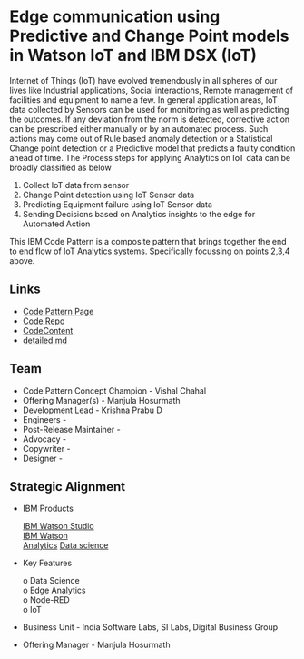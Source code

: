 # Edge communication using Predictive and Change Point models in Watson IoT and IBM DSX (IoT)  

Internet of Things (IoT) have evolved tremendously in all spheres of our lives like Industrial
applications, Social interactions, Remote management of facilities and equipment to name a few.
In general application areas, IoT data collected by Sensors can be used for monitoring as
well as predicting the outcomes. If any deviation from the norm is detected, corrective action can be prescribed either manually or by an automated process. Such actions may come out of Rule based anomaly detection or a Statistical Change point detection or a Predictive model that predicts a faulty condition ahead of time.
The Process steps for applying Analytics on IoT data can be broadly classified as below  
  
1.	Collect IoT data from sensor
2.	Change Point detection using IoT Sensor data
3.	Predicting Equipment failure using IoT Sensor data
4.	Sending Decisions based on Analytics insights to the edge for Automated Action  
  
This IBM Code Pattern is a composite pattern that brings together the end to end flow of IoT Analytics systems.
Specifically focussing on points 2,3,4 above.  

## Links

* [Code Pattern Page](https://developer.ibm.com/code/patterns/)
* [Code Repo](https://github.com/IBM/iot-edge-predictive-models-dsx)
* [CodeContent](https://github.com/IBM/iot-edge-predictive-models-dsx/tree/master/configuration)
* [detailed.md](https://github.com/IBM/iot-edge-predictive-models-dsx/blob/master/om-docs/detailed.md)

## Team

* Code Pattern Concept Champion - Vishal Chahal
* Offering Manager(s) - Manjula Hosurmath
* Development Lead - Krishna Prabu D
* Engineers -
* Post-Release Maintainer -
* Advocacy -
* Copywriter -
* Designer -

## Strategic Alignment

* IBM Products  
  
   [IBM Watson Studio](https://datascience.ibm.com/)  
   [IBM Watson](https://dataplatform.ibm.com/)  
   [Analytics](https://developer.ibm.com/code/technologies/analytics/?cm=IBMCode-_--_-featured_technologies-_-analytics)
   [Data science](https://developer.ibm.com/code/technologies/data-science/?cm=IBMCode-_--_-featured_technologies-_-data-science)
  
* Key Features  
  
   o	Data Science  
   o	Edge Analytics  
   o	Node-RED  
   o	IoT  
  
* Business Unit - India Software Labs, SI Labs, Digital Business Group
* Offering Manager - Manjula Hosurmath

